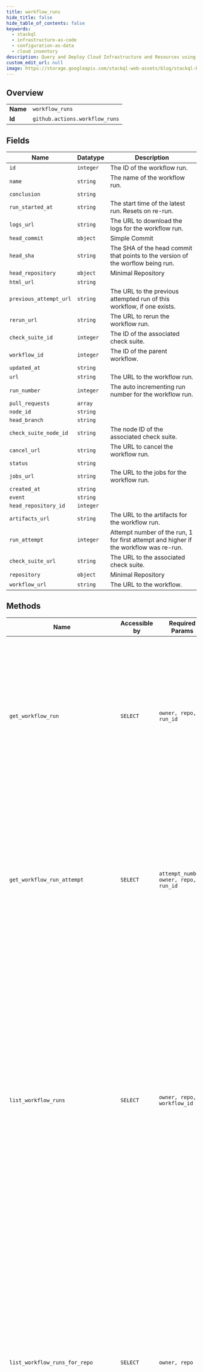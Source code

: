 ```yaml
---
title: workflow_runs
hide_title: false
hide_table_of_contents: false
keywords:
  - stackql
  - infrastructure-as-code
  - configuration-as-data
  - cloud inventory
description: Query and Deploy Cloud Infrastructure and Resources using SQL
custom_edit_url: null
image: https://storage.googleapis.com/stackql-web-assets/blog/stackql-blog-post-featured-image.png
---
```

  
    

## Overview
<table><tbody>
<tr><td><b>Name</b></td><td><code>workflow_runs</code></td></tr>
<tr><td><b>Id</b></td><td><code>github.actions.workflow_runs</code></td></tr>
</tbody></table>

## Fields
| Name | Datatype | Description |
| ---- | -------- | ----------- |
| `id` | `integer` | The ID of the workflow run. |
| `name` | `string` | The name of the workflow run. |
| `conclusion` | `string` |  |
| `run_started_at` | `string` | The start time of the latest run. Resets on re-run. |
| `logs_url` | `string` | The URL to download the logs for the workflow run. |
| `head_commit` | `object` | Simple Commit |
| `head_sha` | `string` | The SHA of the head commit that points to the version of the worflow being run. |
| `head_repository` | `object` | Minimal Repository |
| `html_url` | `string` |  |
| `previous_attempt_url` | `string` | The URL to the previous attempted run of this workflow, if one exists. |
| `rerun_url` | `string` | The URL to rerun the workflow run. |
| `check_suite_id` | `integer` | The ID of the associated check suite. |
| `workflow_id` | `integer` | The ID of the parent workflow. |
| `updated_at` | `string` |  |
| `url` | `string` | The URL to the workflow run. |
| `run_number` | `integer` | The auto incrementing run number for the workflow run. |
| `pull_requests` | `array` |  |
| `node_id` | `string` |  |
| `head_branch` | `string` |  |
| `check_suite_node_id` | `string` | The node ID of the associated check suite. |
| `cancel_url` | `string` | The URL to cancel the workflow run. |
| `status` | `string` |  |
| `jobs_url` | `string` | The URL to the jobs for the workflow run. |
| `created_at` | `string` |  |
| `event` | `string` |  |
| `head_repository_id` | `integer` |  |
| `artifacts_url` | `string` | The URL to the artifacts for the workflow run. |
| `run_attempt` | `integer` | Attempt number of the run, 1 for first attempt and higher if the workflow was re-run. |
| `check_suite_url` | `string` | The URL to the associated check suite. |
| `repository` | `object` | Minimal Repository |
| `workflow_url` | `string` | The URL to the workflow. |
## Methods
| Name | Accessible by | Required Params | Description |
| ---- | ------------- | --------------- | ----------- |
| `get_workflow_run` | `SELECT` | `owner, repo, run_id` | Gets a specific workflow run. Anyone with read access to the repository can use this endpoint. If the repository is private you must use an access token with the `repo` scope. GitHub Apps must have the `actions:read` permission to use this endpoint. |
| `get_workflow_run_attempt` | `SELECT` | `attempt_number, owner, repo, run_id` | Gets a specific workflow run attempt. Anyone with read access to the repository<br />can use this endpoint. If the repository is private you must use an access token<br />with the `repo` scope. GitHub Apps must have the `actions:read` permission to<br />use this endpoint. |
| `list_workflow_runs` | `SELECT` | `owner, repo, workflow_id` | List all workflow runs for a workflow. You can replace `workflow_id` with the workflow file name. For example, you could use `main.yaml`. You can use parameters to narrow the list of results. For more information about using parameters, see [Parameters](https://docs.github.com/rest/overview/resources-in-the-rest-api#parameters).<br /><br />Anyone with read access to the repository can use this endpoint. If the repository is private you must use an access token with the `repo` scope. |
| `list_workflow_runs_for_repo` | `SELECT` | `owner, repo` | Lists all workflow runs for a repository. You can use parameters to narrow the list of results. For more information about using parameters, see [Parameters](https://docs.github.com/rest/overview/resources-in-the-rest-api#parameters).<br /><br />Anyone with read access to the repository can use this endpoint. If the repository is private you must use an access token with the `repo` scope. GitHub Apps must have the `actions:read` permission to use this endpoint. |
| `delete_workflow_run` | `DELETE` | `owner, repo, run_id` | Delete a specific workflow run. Anyone with write access to the repository can use this endpoint. If the repository is<br />private you must use an access token with the `repo` scope. GitHub Apps must have the `actions:write` permission to use<br />this endpoint. |
| `cancel_workflow_run` | `EXEC` | `owner, repo, run_id` | Cancels a workflow run using its `id`. You must authenticate using an access token with the `repo` scope to use this endpoint. GitHub Apps must have the `actions:write` permission to use this endpoint. |
| `delete_workflow_run_logs` | `EXEC` | `owner, repo, run_id` | Deletes all logs for a workflow run. You must authenticate using an access token with the `repo` scope to use this endpoint. GitHub Apps must have the `actions:write` permission to use this endpoint. |
| `download_workflow_run_attempt_logs` | `EXEC` | `attempt_number, owner, repo, run_id` | Gets a redirect URL to download an archive of log files for a specific workflow run attempt. This link expires after<br />1 minute. Look for `Location:` in the response header to find the URL for the download. Anyone with read access to<br />the repository can use this endpoint. If the repository is private you must use an access token with the `repo` scope.<br />GitHub Apps must have the `actions:read` permission to use this endpoint. |
| `download_workflow_run_logs` | `EXEC` | `owner, repo, run_id` | Gets a redirect URL to download an archive of log files for a workflow run. This link expires after 1 minute. Look for<br />`Location:` in the response header to find the URL for the download. Anyone with read access to the repository can use<br />this endpoint. If the repository is private you must use an access token with the `repo` scope. GitHub Apps must have<br />the `actions:read` permission to use this endpoint. |
| `re_run_workflow` | `EXEC` | `owner, repo, run_id` | Re-runs your workflow run using its `id`. You must authenticate using an access token with the `repo` scope to use this endpoint. GitHub Apps must have the `actions:write` permission to use this endpoint. |
